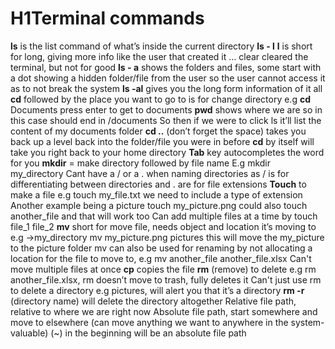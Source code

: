 # H1Terminal commands 
**ls**
 is the list command of what’s inside the current directory
**ls - l**
**l** is short for long, giving more info like the user that created it …
clear cleared the terminal, but not for good
**ls - a** shows the folders and files, some start with a dot showing a hidden folder/file from the user so the user cannot access it as to not break the system
**ls -al** gives you the long form information of it all
**cd** followed by the place you want to go to is for change directory e.g **cd** Documents press enter to get to documents
**pwd** shows where we are so in this case should end in /documents
So then if we were to click ls it’ll list the content of my documents folder
**cd ..** (don’t forget the space) takes you back up a level back into the folder/file you were in before 
**cd** by itself will take you right back to your home directory 
**Tab** key autocompletes the word for you
**mkdir** = make directory followed by file name
E.g mkdir my_directory
Cant have a / or a . when naming directories as / is for differentiating between directories and . are for file extensions
**Touch** to make a file e.g touch my_file.txt we need to include a type of extension
Another example being a picture touch my_picture.png
could also touch another_file and that will work too
Can add multiple files at a time by touch file_1 file_2
**mv** short for move file, needs object and location it’s moving to 
e.g ->my_directory mv my_picture.png pictures this will move the my_picture to the picture folder
mv can also be used for renaming by not allocating a location for the file to move to, e.g mv another_file another_file.xlsx
Can't move multiple files at once
**cp** copies the file
**rm** (remove) to delete e.g rm another_file.xlsx, rm doesn’t move to trash, fully deletes it 
Can't just use rm to delete a directory e.g pictures, will alert you that it’s a directory 
**rm -r** (directory name) will delete the directory altogether
Relative file path, relative to where we are right now
Absolute file path, start somewhere and move to elsewhere (can move anything we want to anywhere in the system- valuable)
(~) in the beginning will be an absolute file path

